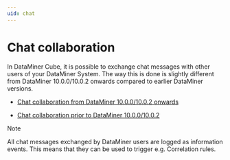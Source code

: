 ```yaml
---
uid: chat
---
```


# Chat collaboration

In DataMiner Cube, it is possible to exchange chat messages with other users of your DataMiner System. The way this is done is slightly different from DataMiner 10.0.0/10.0.2 onwards compared to earlier DataMiner versions.

- [Chat collaboration from DataMiner 10.0.0/10.0.2 onwards](xref:Chat_collaboration_from_DataMiner_10_0_0_10_0_2_onwards#chat-collaboration-from-dataminer-10001002-onwards)

- [Chat collaboration prior to DataMiner 10.0.0/10.0.2](xref:Chat_collaboration_prior_to_DataMiner_10_0_0_10_0_2#chat-collaboration-prior-to-dataminer-10001002)

> [!NOTE]
> All chat messages exchanged by DataMiner users are logged as information events. This means that they can be used to trigger e.g. Correlation rules.
>
